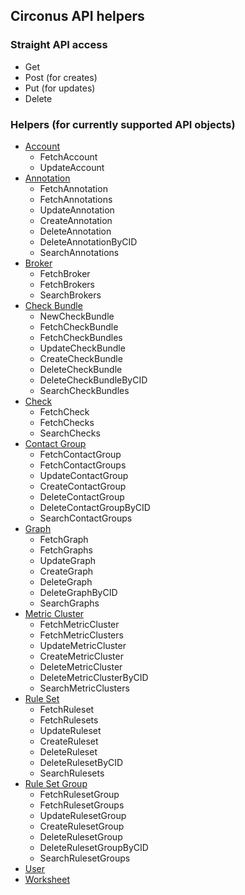 ## Circonus API helpers

### Straight API access

* Get
* Post (for creates)
* Put (for updates)
* Delete

### Helpers (for currently supported API objects)

* [Account](https://login.circonus.com/resources/api/calls/account)
    * FetchAccount
    * UpdateAccount
* [Annotation](https://login.circonus.com/resources/api/calls/annotation)
    * FetchAnnotation
    * FetchAnnotations
    * UpdateAnnotation
    * CreateAnnotation
    * DeleteAnnotation
    * DeleteAnnotationByCID
    * SearchAnnotations
* [Broker](https://login.circonus.com/resources/api/calls/broker)
    * FetchBroker
    * FetchBrokers
    * SearchBrokers
* [Check Bundle](https://login.circonus.com/resources/api/calls/check_bundle)
    * NewCheckBundle
    * FetchCheckBundle
    * FetchCheckBundles
    * UpdateCheckBundle
    * CreateCheckBundle
    * DeleteCheckBundle
    * DeleteCheckBundleByCID
    * SearchCheckBundles
* [Check](https://login.circonus.com/resources/api/calls/check)
    * FetchCheck
    * FetchChecks
    * SearchChecks
* [Contact Group](https://login.circonus.com/resources/api/calls/contact_group)
    * FetchContactGroup
    * FetchContactGroups
    * UpdateContactGroup
    * CreateContactGroup
    * DeleteContactGroup
    * DeleteContactGroupByCID
    * SearchContactGroups
* [Graph](https://login.circonus.com/resources/api/calls/graph)
    * FetchGraph
    * FetchGraphs
    * UpdateGraph
    * CreateGraph
    * DeleteGraph
    * DeleteGraphByCID
    * SearchGraphs
* [Metric Cluster](https://login.circonus.com/resources/api/calls/metric_cluster)
    * FetchMetricCluster
    * FetchMetricClusters
    * UpdateMetricCluster
    * CreateMetricCluster
    * DeleteMetricCluster
    * DeleteMetricClusterByCID
    * SearchMetricClusters
* [Rule Set](https://login.circonus.com/resources/api/calls/rule_set)
    * FetchRuleset
    * FetchRulesets
    * UpdateRuleset
    * CreateRuleset
    * DeleteRuleset
    * DeleteRulesetByCID
    * SearchRulesets
* [Rule Set Group](https://login.circonus.com/resources/api/calls/rule_set_group)
    * FetchRulesetGroup
    * FetchRulesetGroups
    * UpdateRulesetGroup
    * CreateRulesetGroup
    * DeleteRulesetGroup
    * DeleteRulesetGroupByCID
    * SearchRulesetGroups
* [User](https://login.circonus.com/resources/api/calls/user)
* [Worksheet](https://login.circonus.com/resources/api/calls/worksheet)

